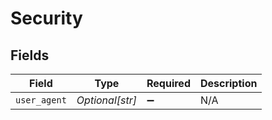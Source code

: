 # Security


## Fields

| Field              | Type               | Required           | Description        |
| ------------------ | ------------------ | ------------------ | ------------------ |
| `user_agent`       | *Optional[str]*    | :heavy_minus_sign: | N/A                |